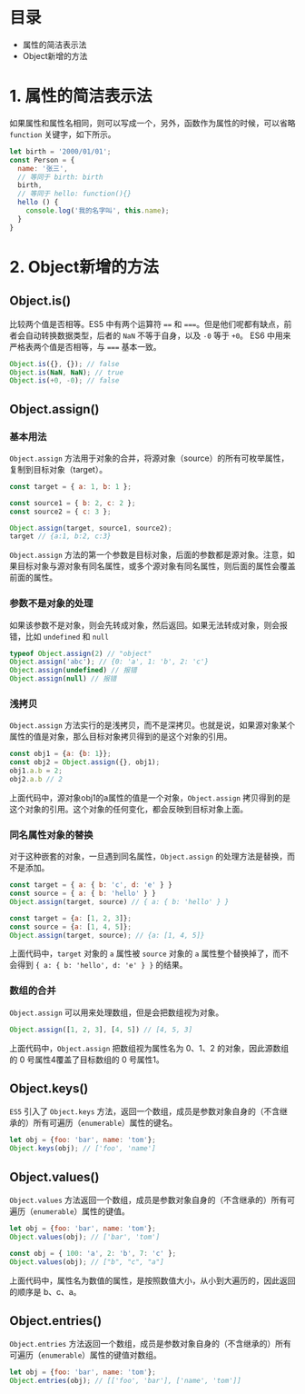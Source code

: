 # 目录
- 属性的简洁表示法
- Object新增的方法

# 1. 属性的简洁表示法

如果属性和属性名相同，则可以写成一个，另外，函数作为属性的时候，可以省略 `function` 关键字，如下所示。

```javascript
let birth = '2000/01/01';
const Person = {
  name: '张三',
  // 等同于 birth: birth
  birth,
  // 等同于 hello: function(){}
  hello () {
    console.log('我的名字叫', this.name);
  }
}
```

# 2. Object新增的方法

## Object.is()
比较两个值是否相等。ES5 中有两个运算符 `==` 和 `===`。但是他们呢都有缺点，前者会自动转换数据类型，后者的 `NaN` 不等于自身，以及 `-0` 等于 `+0`。
ES6 中用来严格表两个值是否相等，与 `===` 基本一致。

```javascript
Object.is({}, {}); // false
Object.is(NaN, NaN); // true
Object.is(+0, -0); // false
```
## Object.assign()

### 基本用法

`Object.assign` 方法用于对象的合并，将源对象（source）的所有可枚举属性，复制到目标对象（target）。

```javascript
const target = { a: 1, b: 1 };

const source1 = { b: 2, c: 2 };
const source2 = { c: 3 };

Object.assign(target, source1, source2);
target // {a:1, b:2, c:3}
```
`Object.assign` 方法的第一个参数是目标对象，后面的参数都是源对象。注意，如果目标对象与源对象有同名属性，或多个源对象有同名属性，则后面的属性会覆盖前面的属性。

### 参数不是对象的处理

如果该参数不是对象，则会先转成对象，然后返回。如果无法转成对象，则会报错，比如 `undefined` 和 `null`

```javascript
typeof Object.assign(2) // "object"
Object.assign('abc'); // {0: 'a', 1: 'b', 2: 'c'}
Object.assign(undefined) // 报错
Object.assign(null) // 报错
```
### 浅拷贝

`Object.assign` 方法实行的是浅拷贝，而不是深拷贝。也就是说，如果源对象某个属性的值是对象，那么目标对象拷贝得到的是这个对象的引用。
```javascript
const obj1 = {a: {b: 1}};
const obj2 = Object.assign({}, obj1);
obj1.a.b = 2;
obj2.a.b // 2
```
上面代码中，源对象obj1的a属性的值是一个对象，`Object.assign` 拷贝得到的是这个对象的引用。这个对象的任何变化，都会反映到目标对象上面。

### 同名属性对象的替换

对于这种嵌套的对象，一旦遇到同名属性，`Object.assign` 的处理方法是替换，而不是添加。

```javascript
const target = { a: { b: 'c', d: 'e' } }
const source = { a: { b: 'hello' } }
Object.assign(target, source) // { a: { b: 'hello' } }

const target = {a: [1, 2, 3]};
const source = {a: [1, 4, 5]};
Object.assign(target, source); // {a: [1, 4, 5]}
```

上面代码中，`target` 对象的 `a` 属性被 `source` 对象的 `a` 属性整个替换掉了，而不会得到 `{ a: { b: 'hello', d: 'e' } }` 的结果。

### 数组的合并

`Object.assign` 可以用来处理数组，但是会把数组视为对象。

```javascript
Object.assign([1, 2, 3], [4, 5]) // [4, 5, 3]
```

上面代码中，`Object.assign` 把数组视为属性名为 0、1、2 的对象，因此源数组的 0 号属性4覆盖了目标数组的 0 号属性1。

## Object.keys()

`ES5` 引入了 `Object.keys` 方法，返回一个数组，成员是参数对象自身的（不含继承的）所有可遍历（`enumerable`）属性的键名。

```javascript
let obj = {foo: 'bar', name: 'tom'};
Object.keys(obj); // ['foo', 'name']
```

## Object.values()

`Object.values` 方法返回一个数组，成员是参数对象自身的（不含继承的）所有可遍历（`enumerable`）属性的键值。

```javascript
let obj = {foo: 'bar', name: 'tom'};
Object.values(obj); // ['bar', 'tom']

const obj = { 100: 'a', 2: 'b', 7: 'c' };
Object.values(obj); // ["b", "c", "a"]
```

上面代码中，属性名为数值的属性，是按照数值大小，从小到大遍历的，因此返回的顺序是 b、c、a。

## Object.entries()

`Object.entries` 方法返回一个数组，成员是参数对象自身的（不含继承的）所有可遍历（`enumerable`）属性的键值对数组。

```javascript
let obj = {foo: 'bar', name: 'tom'};
Object.entries(obj); // [['foo', 'bar'], ['name', 'tom']]
```